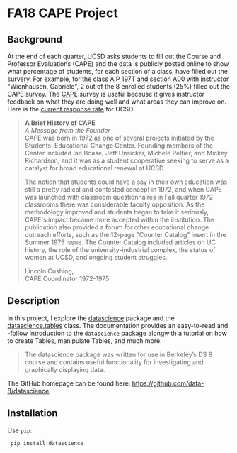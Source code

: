 # FA18 CAPE Project

## Background

At the end of each quarter, UCSD asks students to fill out the Course and Professor Evaluations (CAPE) and the data is publicly posted online to show what percentage of students, for each section of a class, have filled out the survery. For example, for the class AIP 197T and section A00 with instructor "Wienhausen, Gabriele", 2 out of the 8 enrolled students (25%) filled out the CAPE survey. The [CAPE](https://cape.ucsd.edu/) survey is useful because it gives instructor feedback on what they are doing well and what areas they can improve on. Here is the [current response rate](http://www.cape.ucsd.edu/responses/current.aspx) for UCSD.

> **A Brief History of CAPE**  
*A Message from the Founder*   
CAPE was born in 1972 as one of several projects initiated by the Students' Educational Change Center. Founding members of the Center included Ian Boase, Jeff Unsicker, Michele Peltier, and Mickey Richardson, and it was as a student cooperative seeking to serve as a catalyst for broad educational renewal at UCSD.
>
> The notion that students could have a say in their own education was still a pretty radical and contested concept in 1972, and when CAPE was launched with classroom questionnaires in Fall quarter 1972 classrooms there was considerable faculty opposition. As the methodology improved and students began to take it seriously, CAPE's impact became more accepted within the institution. The publication also provided a forum for other educational change outreach efforts, such as the 12-page "Counter Catalog" insert in the Summer 1975 issue. The Counter Catalog included articles on UC history, the role of the university-industrial complex, the status of women at UCSD, and ongoing student struggles.
> 
> Lincoln Cushing,  
> CAPE Coordinator 1972-1975

## Description

In this project, I explore the [datascience](http://data8.org/datascience/index.html) package and the [datascience.tables](http://data8.org/datascience/tables.html) class.  The documentation provides an easy-to-read and -follow introduction to the `datascience` package alongwith a tutorial on how to create Tables, manipulate Tables, and much more. 

> The datascience package was written for use in Berkeley’s DS 8 course and contains useful functionality for investigating and graphically displaying data.

The GitHub homepage can be found here: https://github.com/data-8/datascience

## Installation

Use `pip`:

```
 pip install datascience
```